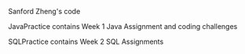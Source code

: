 Sanford Zheng's code

JavaPractice contains Week 1 Java Assignment and coding challenges

SQLPractice contains Week 2 SQL Assignments
